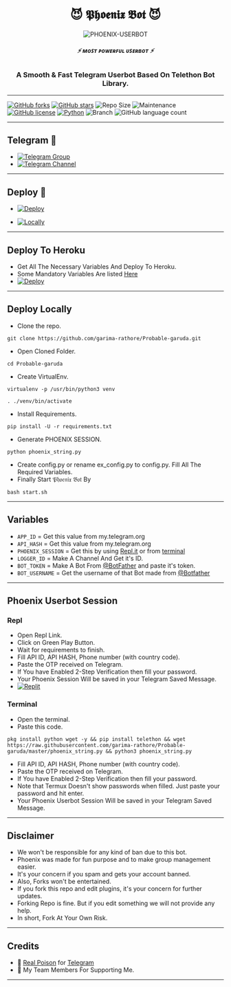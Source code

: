 <h1 align="center">
  <b>😈 𝕻𝖍𝖔𝖊𝖓𝖎𝖝 𝕭𝖔𝖙 😈 </b>
</h1>

<p align="center">
  <img src="https://telegra.ph/file/e7c69989f2951276e4fae.jpg" alt="PHOENIX-USERBOT">
</p>

<h6 align="center">
  <b>⚡ ᴍᴏꜱᴛ ᴘᴏᴡᴇʀꜰᴜʟ ᴜꜱᴇʀʙᴏᴛ ⚡</b>
</h6>

<h3 align="center">
  <b>A Smooth & Fast Telegram Userbot Based On Telethon Bot Library.</b>
</h3>

------
[![GitHub forks](https://img.shields.io/github/forks/garima-rathore/Phoenix?&style=flat-square&logo=github)](https://github.com/garima-rathore/Phoenix/fork)
[![GitHub stars](https://img.shields.io/github/stars/garima-rathore/Phoenix?&style=flat-square&logo=github)](https://github.com/garima-rathore/Phoenix/stargazers)
![Repo Size](https://img.shields.io/github/repo-size/garima-rathore/Phoenix?&style=flat-square&logo=github)
![Maintenance](https://img.shields.io/badge/Maintained%3F-yes-green?&style=flat-square)
[![GitHub license](https://img.shields.io/github/license/garima-rathore/Phoenix?&style=flat-square&logo=github)](https://github.com/garima-rathore/Phoenix/blob/master/LICENSE)
[![Python](https://img.shields.io/badge/Python-v3.9-blue)](https://www.python.org/)
![Branch](https://img.shields.io/badge/Branch-Master-orange)
![GitHub language count](https://img.shields.io/github/languages/count/garima-rathore/Phoenix?color=Pink&label=Language&style=flat-square)

------
## Telegram 🏪
- [![Telegram Group](https://img.shields.io/badge/Telegram-Group-brightgreen)](https://t.me/phoenixusersupport)
- [![Telegram Channel](https://img.shields.io/badge/Telegram-Channel-brightgreen)](https://t.me/shinchan_the_hacker)

------
## Deploy 🚀
- [![Deploy](https://telegra.ph/file/82bf0fb359f3ab5fa41f5.jpg)](#Deploy-To-Heroku)

- [![Locally](https://telegra.ph/file/15027ba18429789a77255.jpg)](#Deploy-Locally)

------
## Deploy To Heroku
- Get All The Necessary Variables And Deploy To Heroku.
- Some Mandatory Variables Are listed [Here](#Variables)
- [![Deploy](https://www.herokucdn.com/deploy/button.svg)](https://heroku.com/deploy?template=https://github.com/garima-rathore/Phoenix)

------
## Deploy Locally

- Clone the repo. 

`git clone https://github.com/garima-rathore/Probable-garuda.git`
- Open Cloned Folder.

`cd Probable-garuda`
- Create VirtualEnv.

`virtualenv -p /usr/bin/python3 venv`

`. ./venv/bin/activate`
- Install Requirements.

`pip install -U -r requirements.txt`
- Generate PHOENIX SESSION.

`python phoenix_string.py`
- Create config.py or rename ex_config.py to config.py. Fill All The Required Variables.
- Finally Start 𝔓𝔥𝔬𝔢𝔫𝔦𝔵 𝔅𝔬𝔱 By

`bash start.sh`

------
## Variables

- `APP_ID`  =  Get this value from my.telegram.org
- `API_HASH`  =  Get this value from my.telegram.org
- `PHOENIX_SESSION`  =  Get this by using [Repl.it](#Repl) or from [terminal](#Terminal)
- `LOGGER_ID`  =  Make A Channel And Get it's ID.
- `BOT_TOKEN`  =  Make A Bot From [@BotFather](https://t.me/botfather) and paste it's token.
- `BOT_USERNAME`  =  Get the username of that Bot made from [@Botfather](https://t.me/botfather)

------
## Phoenix Userbot Session

### Repl
- Open Repl Link.
- Click on Green Play Button.
- Wait for requirements to finish.
- Fill API ID, API HASH, Phone number (with country code).
- Paste the OTP received on Telegram.
- If You have Enabled 2-Step Verification then fill your password.
- Your Phoenix Session Will be saved in your Telegram Saved Message.
- [![Replit](https://telegra.ph/file/62373cd32c90fabefee7c.jpg)](https://replit.com/@garimarathore/Phoenix?v=1)

### Terminal
- Open the terminal.
- Paste this code.

`pkg install python wget -y && pip install telethon && wget https://raw.githubusercontent.com/garima-rathore/Probable-garuda/master/phoenix_string.py && python3 phoenix_string.py`
- Fill API ID, API HASH, Phone number (with country code).
- Paste the OTP received on Telegram.
- If You have Enabled 2-Step Verification then fill your password.
- Note that Termux Doesn't show passwords when filled. Just paste your password and hit enter.
- Your Phoenix Userbot Session Will be saved in your Telegram Saved Message.

------
## Disclaimer
- We won't be responsible for any kind of ban due to this bot.
- Phoenix was made for fun purpose and to make group management easier.
- It's your concern if you spam and gets your account banned.
- Also, Forks won't be entertained.
- If you fork this repo and edit plugins, it's your concern for further updates.
- Forking Repo is fine. But if you edit something we will not provide any help.
- In short, Fork At Your Own Risk.

------
## Credits

- 💖 [Real Poison](https://github.com/garima-rathore) for [Telegram](https://t.me/me_izz_shreef)
- 💖 My Team Members For Supporting Me.

------
